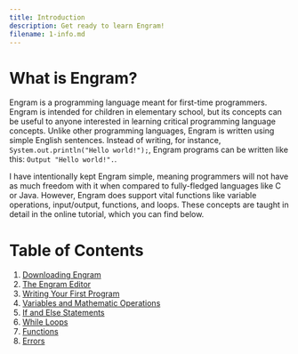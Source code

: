 ```yaml
---
title: Introduction
description: Get ready to learn Engram!
filename: 1-info.md
---
```


# What is Engram?
Engram is a programming language meant for first-time programmers. Engram is intended for children in elementary school, but its concepts can be useful to anyone interested in learning critical programming language concepts. Unlike other programming languages, Engram is written using simple English sentences. Instead of writing, for instance, `System.out.println("Hello world!");`, Engram programs can be written like this: `Output "Hello world!".`.

I have intentionally kept Engram simple, meaning programmers will not have as much freedom with it when compared to fully-fledged languages like C or Java. However, Engram does support vital functions like variable operations, input/output, functions, and loops. These concepts are taught in detail in the online tutorial, which you can find below.

# Table of Contents
1. [Downloading Engram](2-download.md)
2. [The Engram Editor](3-editor.md)
3. [Writing Your First Program](4-helloworld.md)
4. [Variables and Mathematic Operations](5-variables.md)
5. [If and Else Statements](6-ifelse.md)
6. [While Loops](7-while.md)
7. [Functions](8-functions.md)
8. [Errors](9-errors.md)
